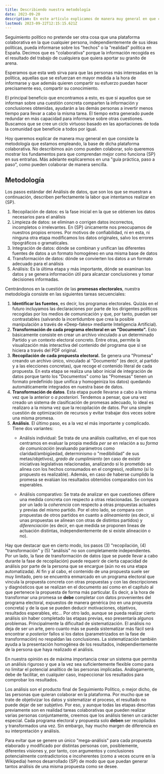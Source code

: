 ```yaml
---
title: Describiendo nuestra metodología
date: 2023-09-20
description: En este artículo explicamos de manera muy general en que consiste la metodología que seguimos para desarrollar Seguimiento Político
lastmod: 2023-09-22T12:15:15.621Z
---
```


Seguimiento político no pretende ser otra cosa que una plataforma colaborativa en la que cualquier persona, independientemente de sus ideas políticas, pueda informarse sobre los "hechos" o la "realidad" política en España. Decimos que es "colaborativa" porque la información recogida es el resultado del trabajo de cualquiera que quiera aportar su granito de arena. 

Esperamos que esta web sirva para que las personas más interesadas en la política, aquellas que se esfuerzan en mayor medida a la hora de informarse y que además quieren compartir su esfuerzo puedan hacer precisamente eso, compartir su conocimiento.

El principal beneficio que encontramos a esto, es que si aquellos que se informan sobre una cuestión concreta comparten la información y conclusiones obtenidas, ayudarán a las demás personas a invertir menos tiempo para llevar a cabo la misma tarea. El tiempo extra generado puede redundar en más capacidad para informarse sobre otras cuestiones. Buscamos que se cree un ciclo virtuoso basado en las aportaciones de toda la comunidad que beneficie a todos por igual.

Hoy queremos explicar de manera muy general en que consiste la metodología que estamos empleando, la base de dicha plataforma colaborativa. No describimos aún como  pueden colaborar, solo queremos mostrar los fundamentos para que comprendan mejor como funciona {SP} en sus entrañas. Más adelante explicaremos en una "guía práctica, paso a paso", como pueden colaborar de manera sencilla.

## Metodología
Los pasos estándar del Análisis de datos, que son los que se muestran a continuación, describen perfectamente la labor que intentamos realizar en {SP}.
1. Recopilación de datos: es la fase inicial en la que se obtienen los datos necesarios para el análisis
1. Limpieza de datos: se eliminan o corrigen datos incorrectos, incompletos o irrelevantes. En {SP} únicamente nos preocupamos de nuestros propios errores. Por motivos de confiabilidad, ni en esta, ni ninguna otra etapa modificamos los datos originales, salvo los errores tipográficos o gramaticales.
1. Integración de datos: dónde se combinan y unifican las diferentes fuentes de datos a un formato homogéneo en una misma base de datos
1. Transformación de datos: dónde se convierten los datos a un formato adecuado para el análisis
1. Análisis: Es la última etapa y más importante, dónde se examinan los datos y se genera información útil para alcanzar conclusiones y tomar decisiones informadas.

Centrándonos en la cuestión de las __promesas electorales__, nuestra metodología consiste en las siguientes tareas secuenciales:
1. **Identificar las fuentes**, es decir, los programas electorales. Quizás en el futuro incluyamos las declaraciones por parte de los dirigentes políticos recogidas por los medios de comunicación y que, por tanto, puedan ser contrastables (salvando la incertidumbre que crea la posible manipulación a través de «Deep-fakes» mediante Inteligencia Artificial).
1. **Transformación de cada programa electoral en un "Documento".** Esto básicamente consiste en crear un archivo vinculado a un determinado Partido y un contexto electoral concreto. Entre otras, permite la visualización más interactiva del contenido del programa que si se hiciera a través del PDF original.
1. **Recopilación de cada propuesta electoral.** Se genera una "Promesa" creando un archivo único, vinculado al "Documento" (es decir, al partido y a las elecciones concretas), que recoge el contenido literal de cada propuesta. En esta etapa se realiza una labor inicial de integración de datos porque tanto los "Documentos" como las "Promesas" tienen un formato predefinido (que unifica y homogeiniza los datos) quedando automáticamente integrados en nuestra base de datos.
1. **Transformación de datos**. Esta etapa puede llevarse a cabo a la misma vez que la anterior o *a posteriori*. Tendemos a pensar, que una vez creado un sistema de clasificación de promesas adecuado, lo ideal es realizaro a la misma vez que la recopilación de datos. Por una simple cuestión de optimización de recursos y evitar trabajar dos veces sobre una misma promesa.
1. **Análisis**. El último paso, es a la vez el más importante y complicado. Tiene dos variantes:
    - Análisis individual: Se trata de una análisis cualitativo, en el que nos centramos en evaluar la propia medida *per se* en relación a su *forma de comunicación* (evaluando parámetros como claridad/ambigüedad, determinismo o "medibilidad" de sus metas/objetivos), *grado de cumplimiento* (en caso de existir iniciativas legislativas relacionadas, analizando si lo prometido se alinea con los hechos consumados en el congreso), *realismo* (si lo propuesto es realizable). Además, en caso de haberse cumplido la promesa se evalúan los resultados obtenidos comparados con los esperables.

    - Análisis comparativo: Se trata de analizar en que cuestiones difiere una medida concreta con respecto a otras relacionadas. Se compara por un lado la *coherencia* con respecto a otras propuestas actuales y previas del mismo partido. Por el otro lado, se compara con propuestas de otros partidos en cuanto a *alineamiento* (es decir, si unas propuestas se alinean con otras de distintos partidos) y *diferenciación* (es decir, en que medida se proponen lineas de actuación distintas, independientemente de si existe alineación o no).

Hay que destacar que en cierto modo, los pasos (3) "recopilación, (4) "transformación" y (5) "análisis" no son completamente independientes. Por un lado, la fase de transformación de datos (que se puede llevar a cabo durante la fase de recopilación) puede requerir de cierta capacidad de análisis por parte de la persona que se encargue (aún no es una etapa automatizada). Al fin y al cabo, el contenido de una propuesta suele ser muy limitado, pero se encuentra enmarcado en un programa electoral que vincula la propuesta concreta con otras propuestas y con las descripciones y diagnósticos que se realizan en el documento  así como en el capítulo al que pertenece la propuesta de forma más particular. Es decir, a la hora de transformar una promesa se **debe** completar con datos provenientes del programa electoral, expuestos de manera genérica (no en una propuesta concreta) y de la que se pueden deducir motivaciones, objetivos, resultados esperables, etc... Por otro lado, aunque se pueda realizar cierto análisis sin haber completado las etapas previas, eso presentaría algunos problemas. Principalmente la dificultad de sistematización. El análisis no deja de ser un arte, pero cuanto más se pueda sistematizar más fácil será encontrar *a posterior* fallos si los datos (parametrizados en la fase de transformación) no respaldan las conclusiones. La sistematización también ayuda a la presentación homogénea de los resultados, independientemente de la persona que haya realizado el análisis.

En nuestra opinión es de máxima importancia crear un sistema que permita un análisis riguroso y que a la vez sea suficientemente flexible como para no limitar el potencial analítico de las personas implicadas. Análogamente, debe de facilitar, en cualquier caso, inspeccionar los resultados para comprobar los resultados.

Los análisis son el producto final de Seguimiento Político, o mejor dicho, de las personas que quieran colaborar en la plataforma. Por mucho que se trate de objetivizar los datos y sistematizar el proceso, el resultado no puede dejar de ser subjetivo. Por eso, y aunque todas las etapas descritas previamente son en realidad tareas colaborativas que pueden realizar varias personas conjuntamente, creemos que los análisis tienen un carácter especial. Cada programa electoral y propuesta solo **deben** ser recopilados y transformados una vez. Sin embargo, hay mucho margen de diferencia en su interpretación y análisis. 

Para evitar que se genere un único "mega-análisis" para cada propuesta elaborado y modificado por distintas personas con, posiblemente, diferentes visiones y, por tanto, con argumentos y conclusiones potencialmente contradictorios e incoherentes (como a veces ocurre en la Wikipedia) hemos desarrollado {SP} de modo que que puedan generar tantos análisis de una misma propuesta como se desee. 
